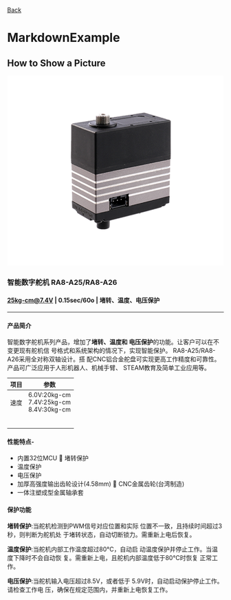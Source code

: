 [Back](../README.md)
# MarkdownExample
## How to Show a Picture
![](./images/servo.png)

### 智能数字舵机 RA8-A25/RA8-A26
#### 25kg-cm@7.4V | 0.15sec/60o | 堵转、温度、电压保护
------------
#### 产品简介
智能数字舵机系列产品，增加了**堵转、温度和 电压保护**的功能。让客户可以在不变更现有舵机信 号格式和系统架构的情况下，实现智能保护。
RA8-A25/RA8-A26采用全对称双轴设计。搭 配CNC铝合金舵盘可实现更高工作精度和可靠性。
产品可广泛应用于人形机器人、机械手臂、 STEAM教育及简单工业应用等。

| 项目  |  参数 |
| ------------ | ------------ |
| 速度  |  6.0V:20kg-cm<br>7.4V:25kg-cm<br>8.4V:30kg-cm |
|   |   |
|   |   |
|   |   |
|   |   |
|   |   |
|   |   |

#### 性能特点-
- 内置32位MCU  堵转保护
- 温度保护
- 电压保护
- 加厚高强度输出齿轮设计(4.58mm)  CNC金属齿轮(台湾制造)
- 一体注塑成型金属轴承套


#### 保护功能
 
**堵转保护**:当舵机检测到PWM信号对应位置和实际 位置不一致，且持续时间超过3秒，则判断为舵机处 于堵转状态，自动切断锁力。需重新上电后恢复。

**温度保护**:当舵机内部工作温度超过80°C，自动启 动温度保护并停止工作。当温度下降时不会自动恢 复。需重新上电，且舵机内部温度低于80°C时恢复 正常工作。

**电压保护**:当舵机输入电压超过8.5V，或者低于 5.9V时，自动启动保护停止工作。请检查工作电 压，确保在规定范围内，并重新上电恢复工作。

